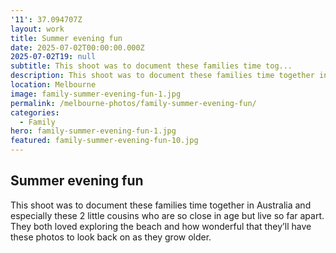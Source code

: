 ```yaml
---
'11': 37.094707Z
layout: work
title: Summer evening fun
date: 2025-07-02T00:00:00.000Z
2025-07-02T19: null
subtitle: This shoot was to document these families time tog...
description: This shoot was to document these families time together in Australia and especially these 2 little cousins who are so close in age but live so far apart. They both loved exploring the beach and how wonderful that they’ll have these photos to look back on as they grow older.
location: Melbourne
image: family-summer-evening-fun-1.jpg
permalink: /melbourne-photos/family-summer-evening-fun/
categories:
  - Family
hero: family-summer-evening-fun-1.jpg
featured: family-summer-evening-fun-10.jpg
---
```


## Summer evening fun

This shoot was to document these families time together in Australia and especially these 2 little cousins who are so close in age but live so far apart. They both loved exploring the beach and how wonderful that they’ll have these photos to look back on as they grow older.
